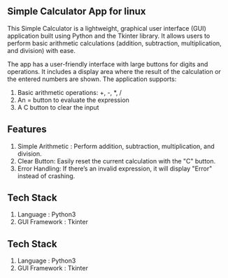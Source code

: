 ## Simple Calculator App for linux
This Simple Calculator is a lightweight, graphical user interface (GUI) application built using Python and the Tkinter library. It allows users to perform basic arithmetic calculations (addition, subtraction, multiplication, and division) with ease.

The app has a user-friendly interface with large buttons for digits and operations. It includes a display area where the result of the calculation or the entered numbers are shown. The application supports:

1. Basic arithmetic operations: +, -, *, /
2. An = button to evaluate the expression
3. A C button to clear the input

## Features

1. Simple Arithmetic : Perform addition, subtraction, multiplication, and division.
2. Clear Button: Easily reset the current calculation with the "C" button.
3. Error Handling: If there’s an invalid expression, it will display "Error" instead of crashing.

## Tech Stack
1. Language : Python3
2. GUI Framework : Tkinter

## Tech Stack
1. Language : Python3
2. GUI Framework : Tkinter
